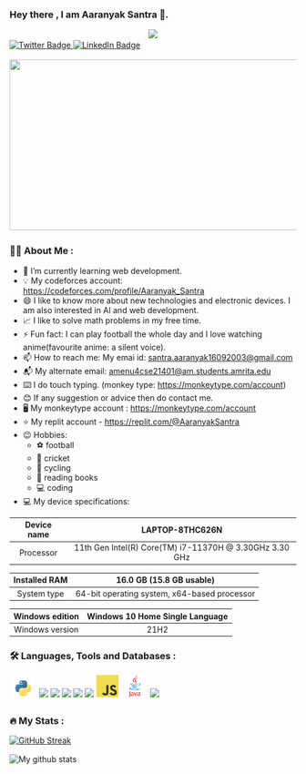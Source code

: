 ### Hey there , I am Aaranyak Santra 👋.
<div id="header" align="center">
  <img src="https://media.giphy.com/media/5ndklThG9vUUdTmgMn/giphy.gif" width="100"/>
</div>
<div>
  <a href="https://twitter.com/santra_aaranyak">
    <img src="https://img.shields.io/badge/Twitter-blue?style=for-the-badge&logo=twitter&logoColor=white" alt="Twitter Badge"/>
  </a>
  <a href="https://www.linkedin.com/in/aaranyak-santra-a9ba7321a/">
    <img src="https://img.shields.io/badge/LinkedIn-blue?style=for-the-badge&logo=linkedin&logoColor=white" alt="LinkedIn Badge"/>
  </a>
 </div>
 <div id = "badges">
   <img src="https://komarev.com/ghpvc/?username=AaranyakSantra7&style=flat-square&color=blue" alt=""/>
  </div>
  <div align="center">
  <img src="https://media.giphy.com/media/dWesBcTLavkZuG35MI/giphy.gif" width="600" height="300"/>
</div>

### :man_technologist: About Me :

- 🌱 I’m currently learning web development.
- 💡  My codeforces account: https://codeforces.com/profile/Aaranyak_Santra
- 😄 I like to know more about new technologies and electronic devices. I am also interested in AI and web development.
- 📈 I like to solve math problems in my free time.
- ⚡ Fun fact: I can play football the whole day and I love watching anime(favourite anime: a silent voice).
- 📫 How to reach me: My emai id: santra.aaranyak16092003@gmail.com
- 📬 My alternate email: amenu4cse21401@am.students.amrita.edu
- ⌨️ I do touch typing. (monkey type: https://monkeytype.com/account)
- 😊 If any suggestion or advice then do contact me.
- 🖥️ My monkeytype account : https://monkeytype.com/account
- ⭐ My replit account - https://replit.com/@AaranyakSantra
- 😉 Hobbies:
   - ⚽ football
   - 🏏 cricket
   - 🚴 cycling
   - 📕 reading books
   - 💻 coding
- 💻 My device specifications:


| Device name | LAPTOP-8THC626N |
|:---------:|:----------------------------------:|
| Processor | 11th Gen Intel(R) Core(TM) i7-11370H @ 3.30GHz   3.30 GHz |

| Installed RAM | 16.0 GB (15.8 GB usable) |
|:---------:|:----------------------------------:|
| System type | 64-bit operating system, x64-based processor |

| Windows edition | Windows 10 Home Single Language |
|:---------:|:----------------------------------:|
| Windows version | 21H2 |

### :hammer_and_wrench: Languages, Tools and Databases :
<div>
  <img src="https://raw.githubusercontent.com/github/explore/80688e429a7d4ef2fca1e82350fe8e3517d3494d/topics/python/python.png" alt="Python" height="40"       style="vertical-align:top; margin:4px">
  <img src="https://img.shields.io/badge/HTML5-E34F26?style=for-the-badge&logo=html5&logoColor=white" />
  <img src="https://img.shields.io/badge/CSS3-1572B6?style=for-the-badge&logo=css3&logoColor=white" />
  <img src="https://img.shields.io/badge/C%2B%2B-00599C?style=for-the-badge&logo=c%2B%2B&logoColor=white" />
  <img src="https://img.shields.io/badge/PostgreSQL-316192?style=for-the-badge&logo=postgresql&logoColor=white" />
  <img src="https://img.shields.io/badge/C-00599C?style=for-the-badge&logo=c&logoColor=white" />
  <img src="https://github.com/devicons/devicon/blob/master/icons/javascript/javascript-original.svg" title="JavaScript" alt="JavaScript" width="40" height="40"/>&nbsp;
  <img src="https://github.com/devicons/devicon/blob/master/icons/java/java-original-wordmark.svg" title="Java" alt="Java" width="40" height="40"/>&nbsp;
  <img src="https://img.shields.io/badge/Bootstrap-563D7C?style=for-the-badge&logo=bootstrap&logoColor=white" />
</div>
  
  ### :fire: My Stats :
  [![GitHub Streak](http://github-readme-streak-stats.herokuapp.com?user=AaranyakSantra7&theme=dark&background=000000)](https://git.io/streak-stats)
  
  <img align="center" src="https://github-readme-stats.vercel.app/api?username=AaranyakSantra7&show_icons=true&include_all_commits=true&theme=cobalt&hide_border=true" alt="My github stats" /> 
  
 
 
<!--
**AaranyakSantra7/AaranyakSantra7** is a ✨ _special_ ✨ repository because its `README.md` (this file) appears on your GitHub profile.

Here are some ideas to get you started:

- 🔭 I’m currently working on ...

- 👯 I’m looking to collaborate on ...
- 🤔 I’m looking for help with ...
- 💬 Ask me about ...

- 😄 Pronouns: ...

-->
